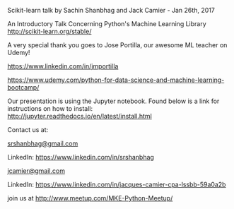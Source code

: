 Scikit-learn talk by Sachin Shanbhag and Jack Camier - Jan 26th, 2017

An Introductory Talk Concerning Python's Machine Learning Library
http://scikit-learn.org/stable/

A very special thank you goes to Jose Portilla, our awesome ML teacher on Udemy!

https://www.linkedin.com/in/jmportilla

https://www.udemy.com/python-for-data-science-and-machine-learning-bootcamp/


Our presentation is using the Jupyter notebook. Found below is a link for instructions on how to install:
http://jupyter.readthedocs.io/en/latest/install.html

Contact us at:

srshanbhag@gmail.com

LinkedIn: https://www.linkedin.com/in/srshanbhag

jcamier@gmail.com

LinkedIn: https://www.linkedin.com/in/jacques-camier-cpa-lssbb-59a0a2b

join us at http://www.meetup.com/MKE-Python-Meetup/

